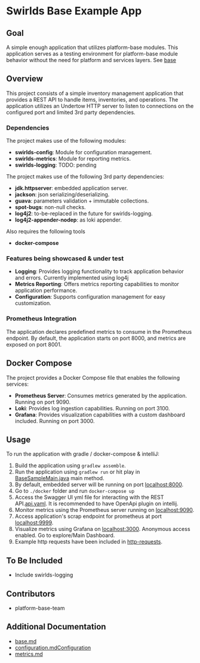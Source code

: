 # Swirlds Base Example App

## Goal

A simple enough application that utilizes platform-base modules. This application serves as a testing environment for platform-base module behavior without the need for platform and services layers.
See [base](../../docs/base/base.md)

## Overview

This project consists of a simple inventory management application that provides a REST API to handle items, inventories, and operations. The application utilizes an Undertow HTTP server to listen to connections on the configured port and limited 3rd party dependencies.
### Dependencies

The project makes use of the following modules:

- **swirlds-config**: Module for configuration management.
- **swirlds-metrics**: Module for reporting metrics.
- **swirlds-logging**: TODO: pending

The project makes use of the following 3rd party dependencies:
- **jdk.httpserver**: embedded application server.
- **jackson**: json serializing/deserializing.
- **guava**: parameters validation + immutable collections.
- **spot-bugs**: non-null checks.
- **log4j2**: to-be-replaced in the future for swirlds-logging.
- **log4j2-appender-nodep**: as loki appender.

Also requires the following tools
- **docker-compose**

### Features being showcased & under test

- **Logging**: Provides logging functionality to track application behavior and errors. Currently implemented using log4j
- **Metrics Reporting**: Offers metrics reporting capabilities to monitor application performance.
- **Configuration**: Supports configuration management for easy customization.

### Prometheus Integration

The application declares predefined metrics to consume in the Prometheus endpoint. By default, the application starts on port 8000, and metrics are exposed on port 8001.

## Docker Compose

The project provides a Docker Compose file that enables the following services:

- **Prometheus Server**: Consumes metrics generated by the application. Running on port 9090.
- **Loki**: Provides log ingestion capabilities. Running on port 3100.
- **Grafana**: Provides visualization capabilities with a custom dashboard included. Running on port 3000.

## Usage

To run the application with gradle / docker-compose & intelliJ:
1. Build the application using `gradlew assemble`.
2. Run the application using `gradlew run` or hit play in [BaseSampleMain.java](src%2Fmain%2Fjava%2Fcom%2Fswirlds%2Fbase%2Fsample%2FBaseSampleMain.java) main method.
3. By default, embedded server will be running on port [localhost:8000](localhost:8080/).
4. Go to `./docker` folder and run `docker-compose up`
5. Access the Swagger UI yml file for interacting with the REST API.[api.yaml](src/swagger/api.yaml). It is recommended to have OpenApi plugin on intellij.
6. Monitor metrics using the Prometheus server running on [localhost:9090](http://localhost:9090/).
7. Access application's scrap endpoint for prometheus at port [localhost:9999](http://localhost:9999/).
8. Visualize metrics using Grafana on [localhost:3000](http://localhost:3000/). Anonymous access enabled. Go to explore/Main Dashboard.
9. Example http requests have been included in [http-requests](http-requests%2FItems.http).


## To Be Included

- Include swirlds-logging

## Contributors

- platform-base-team

## Additional Documentation
- [base.md](..%2F..%2Fdocs%2Fbase%2Fbase.md)
- [configuration.md](..%2F..%2Fdocs%2Fbase%2Fconfiguration%2Fconfiguration.md)[Configuration](./base/configuration/configuration.md)
- [metrics.md](..%2F..%2Fdocs%2Fbase%2Fmetrics%2Fmetrics.md)
